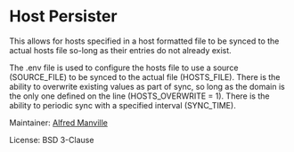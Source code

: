 # Host Persister

This allows for hosts specified in a host formatted file to be synced to the actual hosts file so-long as their entries do not already exist.

The .env file is used to configure the hosts file to use a source (SOURCE_FILE) to be synced to the actual file (HOSTS_FILE).
There is the ability to overwrite existing values as part of sync, so long as the domain is the only one defined on the line (HOSTS_OVERWRITE = 1).
There is the ability to periodic sync with a specified interval (SYNC_TIME).

Maintainer: 
[Alfred Manville](https://code.mrmelon54.com/alfred)

License: 
BSD 3-Clause